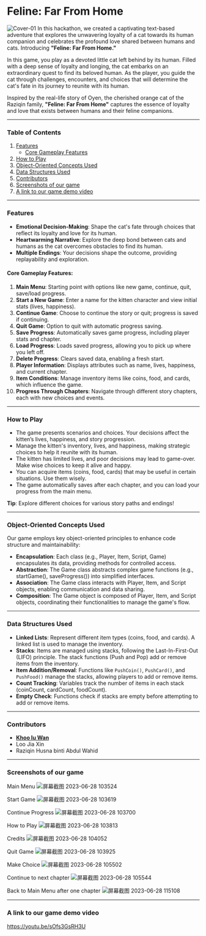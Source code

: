 # **Feline: Far From Home**

![Cover-01](https://github.com/user-attachments/assets/e49e3f6a-1937-4029-b726-ff045635bbf7)
In this hackathon, we created a captivating text-based adventure that explores the unwavering loyalty of a cat towards its human companion and celebrates the profound love shared between humans and cats. Introducing **"Feline: Far From Home."**

In this game, you play as a devoted little cat left behind by its human. Filled with a deep sense of loyalty and longing, the cat embarks on an extraordinary quest to find its beloved human. As the player, you guide the cat through challenges, encounters, and choices that will determine the cat's fate in its journey to reunite with its human.

Inspired by the real-life story of Oyen, the cherished orange cat of the Raziqin family, **"Feline: Far From Home"** captures the essence of loyalty and love that exists between humans and their feline companions.

---

### **Table of Contents**
1. [Features](#features)
   - [Core Gameplay Features](#core-gameplay-features)
2. [How to Play](#how-to-play)
3. [Object-Oriented Concepts Used](#object-oriented-concepts-used)
4. [Data Structures Used](#data-structures-used)
5. [Contributors](#contributors)
6. [Screenshots of our game](#screenshots-of-our-game)
7. [A link to our game demo video](#license)

---

### **Features**

- **Emotional Decision-Making**: Shape the cat's fate through choices that reflect its loyalty and love for its human.
- **Heartwarming Narrative**: Explore the deep bond between cats and humans as the cat overcomes obstacles to find its human.
- **Multiple Endings**: Your decisions shape the outcome, providing replayability and exploration.

#### **Core Gameplay Features:**
1. **Main Menu**: Starting point with options like new game, continue, quit, save/load progress.
2. **Start a New Game**: Enter a name for the kitten character and view initial stats (lives, happiness).
3. **Continue Game**: Choose to continue the story or quit; progress is saved if continuing.
4. **Quit Game**: Option to quit with automatic progress saving.
5. **Save Progress**: Automatically saves game progress, including player stats and chapter.
6. **Load Progress**: Loads saved progress, allowing you to pick up where you left off.
7. **Delete Progress**: Clears saved data, enabling a fresh start.
8. **Player Information**: Displays attributes such as name, lives, happiness, and current chapter.
9. **Item Conditions**: Manage inventory items like coins, food, and cards, which influence the game.
10. **Progress Through Chapters**: Navigate through different story chapters, each with new choices and events.

---

### **How to Play**
- The game presents scenarios and choices. Your decisions affect the kitten’s lives, happiness, and story progression.
- Manage the kitten's inventory, lives, and happiness, making strategic choices to help it reunite with its human.
- The kitten has limited lives, and poor decisions may lead to game-over. Make wise choices to keep it alive and happy.
- You can acquire items (coins, food, cards) that may be useful in certain situations. Use them wisely.
- The game automatically saves after each chapter, and you can load your progress from the main menu.

**Tip**: Explore different choices for various story paths and endings!

---

### **Object-Oriented Concepts Used**
Our game employs key object-oriented principles to enhance code structure and maintainability:

- **Encapsulation**: Each class (e.g., Player, Item, Script, Game) encapsulates its data, providing methods for controlled access.
- **Abstraction**: The Game class abstracts complex game functions (e.g., startGame(), saveProgress()) into simplified interfaces.
- **Association**: The Game class interacts with Player, Item, and Script objects, enabling communication and data sharing.
- **Composition**: The Game object is composed of Player, Item, and Script objects, coordinating their functionalities to manage the game's flow.

---

### **Data Structures Used**

- **Linked Lists**: Represent different item types (coins, food, and cards). A linked list is used to manage the inventory.
- **Stacks**: Items are managed using stacks, following the Last-In-First-Out (LIFO) principle. The stack functions (Push and Pop) add or remove items from the inventory.
- **Item Addition/Removal**: Functions like `PushCoin()`, `PushCard()`, and `PushFood()` manage the stacks, allowing players to add or remove items.
- **Count Tracking**: Variables track the number of items in each stack (coinCount, cardCount, foodCount).
- **Empty Check**: Functions check if stacks are empty before attempting to add or remove items.

---

### **Contributors**
- **[Khoo Iu Wan](https://github.com/wuik1112)**
- Loo Jia Xin
- Raziqin Husna binti Abdul Wahid
  
---

### Screenshots of our game
Main Menu
![屏幕截图 2023-06-28 103524](https://github.com/iuw1112/CPT113-G5-Hackathon-2/assets/119191251/7b076b04-8a46-43a1-a351-6d78e2477cdc)

Start Game
![屏幕截图 2023-06-28 103619](https://github.com/iuw1112/CPT113-G5-Hackathon-2/assets/119191251/0ed1eea9-9099-4b4d-a8d4-d321680a5d66)

Continue Progress
![屏幕截图 2023-06-28 103700](https://github.com/iuw1112/CPT113-G5-Hackathon-2/assets/119191251/9a6409d7-2574-4071-af65-51d633ac6348)

How to Play
![屏幕截图 2023-06-28 103813](https://github.com/iuw1112/CPT113-G5-Hackathon-2/assets/119191251/0cf45003-d8b0-4520-b385-f674d0920bdb)

Credits
![屏幕截图 2023-06-28 104052](https://github.com/iuw1112/CPT113-G5-Hackathon-2/assets/119191251/1bde12f0-7097-4b9a-baed-ad40c1296a58)

Quit Game
![屏幕截图 2023-06-28 103925](https://github.com/iuw1112/CPT113-G5-Hackathon-2/assets/119191251/fe3b8955-9f39-40e9-a9c8-72cb3994fd5f)

Make Choice
![屏幕截图 2023-06-28 105502](https://github.com/iuw1112/CPT113-G5-Hackathon-2/assets/119191251/9a1275de-8a4c-4396-9263-e2b24abda2f1)

Continue to next chapter 
![屏幕截图 2023-06-28 105544](https://github.com/iuw1112/CPT113-G5-Hackathon-2/assets/119191251/6759cdde-b429-4dc2-befc-8c138c63ec42)

Back to Main Menu after one chapter
![屏幕截图 2023-06-28 115108](https://github.com/iuw1112/CPT113-G5-Hackathon-2/assets/119191251/04754b09-cd62-4a90-9090-d7d9653c00c5)

---

### A link to our game demo video
https://youtu.be/sOfs3GsRH3U
